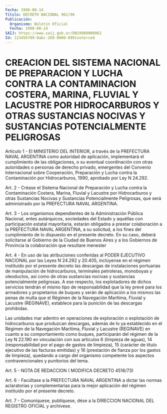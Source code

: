 ```yaml
---
Fecha: 1998-08-14
Título: DECRETO NACIONAL 962/98
Publicación:
  Organismo: Boletín Oficial
  Fecha: 1998-08-14
SAIJ: https://www.saij.gob.ar/DN19980000962
Id: 123456789-0abc-269-0000-8991soterced
---
```

# CREACION DEL SISTEMA NACIONAL DE PREPARACION Y LUCHA CONTRA LA CONTAMINACION COSTERA, MARINA, FLUVIAL Y LACUSTRE POR HIDROCARBUROS Y OTRAS SUSTANCIAS NOCIVAS Y SUSTANCIAS POTENCIALMENTE PELIGROSAS

<a id="1"></a>
Artículo 1 - El MINISTERIO  DEL INTERIOR, a través de la PREFECTURA NAVAL  ARGENTINA  como autoridad  de  aplicación,  implementará  el cumplimiento de las  obligaciones,  o  su eventual coordinación con otras  autoridades o personas de derecho  privado,  emergentes  del Convenio  Internacional  sobre  Cooperación,  Preparación  y  Lucha contra la Contaminación por Hidrocarburos, 1990, aprobado por Ley N 24.292.

<a id="2"></a>
Art.  2 -  Créase el Sistema Nacional de Preparación y Lucha contra la Contaminación Costera, Marina, Fluvial y Lacustre por Hidrocarburos y otras Sustancias Nocivas y Sustancias Potencialmente  Peligrosas, que será administrado por la PREFECTURA NAVAL ARGENTINA.

<a id="3"></a>
Art. 3 - Los organismos  dependientes  de la Administración Pública Nacional, entes autárquicos, sociedades  del  Estado y aquéllas con participación  estatal  mayoritaria,  estarán obligados  a  prestar colaboración a la PREFECTURA NAVAL ARGENTINA, a su solicitud, a los fines del cumplimiento de lo dispuesto  en  el presente decreto. En su  caso,  deberá solicitarse al Gobierno de la  Ciudad  de  Buenos Aires y a los  Gobiernos de Provincia la colaboración que resultare menester

<a id="4"></a>
Art. 4 - En uso  de  las atribuciones conferidas al PODER EJECUTIVO NACIONAL por las Leyes  N 24.292 y 20.405, inclúyense en el régimen instituido por el presente  decreto  las descargas de instalaciones portuarias de manipulación de hidrocarburos, terminales petroleras, monoboyas  y  oleoductos, así como de otras  sustancias  nocivas  y sustancias  potencialmente    peligrosas.    A  ese  respecto,  los explotadores  de  dichos  servicios  tendrán  el  mismo    tipo  de responsabilidad  que la ley prevé para los armadores y propietarios de buques y serán de aplicación a los mismos las penas de multa que el Régimen de la Navegación Marítima, Fluvial y Lacustre (REGINAVE), establece  para la punición de las descargas prohibidas.

Las unidades mar adentro en operaciones de exploración o explotación de hidrocarburos  que produzcan descargas, además de lo ya establecido en el Régimen de  la  Navegación Marítima, Fluvial y Lacustre  (REGINAVE)  en  cuanto a su comportamiento  como  buques, participarán del régimen de  la Ley N 22.190 en vinculación con sus artículos 6 (limpieza de aguas), 14 (responsabilidad por el pago de gastos  de  limpieza), 15 (carácter  de  título  ejecutivo  de  las facturas emitidas)  y  16  (prestación  de fianza por los gastos de limpieza), quedando a cargo del organismo  competente  los aspectos contravencionales y punitorios del tema.

<a id="5"></a>
Art. 5 - NOTA DE REDACCION ( MODIFICA DECRETO 4516/73)

<a id="6"></a>
Art. 6 - Facúltase a la PREFECTURA  NAVAL  ARGENTINA  a  dictar las normas aclaratorias y complementarias para la mejor aplicación  del régimen instituido por el presente decreto.

<a id="7"></a>
Art.  7 - Comuníquese, publíquese, dése a la DIRECCION NACIONAL DEL REGISTRO  OFICIAL  y  archívese.